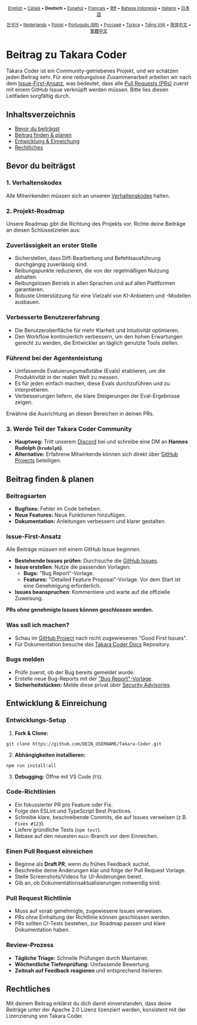 <div align="center">
<sub>

[English](../../CONTRIBUTING.md) • [Català](../ca/CONTRIBUTING.md) • <b>Deutsch</b> • [Español](../es/CONTRIBUTING.md) • [Français](../fr/CONTRIBUTING.md) • [हिंदी](../hi/CONTRIBUTING.md) • [Bahasa Indonesia](../id/CONTRIBUTING.md) • [Italiano](../it/CONTRIBUTING.md) • [日本語](../ja/CONTRIBUTING.md)

</sub>
<sub>

[한국어](../ko/CONTRIBUTING.md) • [Nederlands](../nl/CONTRIBUTING.md) • [Polski](../pl/CONTRIBUTING.md) • [Português (BR)](../pt-BR/CONTRIBUTING.md) • [Русский](../ru/CONTRIBUTING.md) • [Türkçe](../tr/CONTRIBUTING.md) • [Tiếng Việt](../vi/CONTRIBUTING.md) • [简体中文](../zh-CN/CONTRIBUTING.md) • [繁體中文](../zh-TW/CONTRIBUTING.md)

</sub>
</div>

# Beitrag zu Takara Coder

Takara Coder ist ein Community-getriebenes Projekt, und wir schätzen jeden Beitrag sehr. Für eine reibungslose Zusammenarbeit arbeiten wir nach dem [Issue-First-Ansatz](#issue-first-ansatz), was bedeutet, dass alle [Pull Requests (PRs)](#einen-pull-request-einreichen) zuerst mit einem GitHub Issue verknüpft werden müssen. Bitte lies diesen Leitfaden sorgfältig durch.

## Inhaltsverzeichnis

- [Bevor du beiträgst](#bevor-du-beiträgst)
- [Beitrag finden & planen](#beitrag-finden--planen)
- [Entwicklung & Einreichung](#entwicklung--einreichung)
- [Rechtliches](#rechtliches)

## Bevor du beiträgst

### 1. Verhaltenskodex

Alle Mitwirkenden müssen sich an unseren [Verhaltenskodex](./CODE_OF_CONDUCT.md) halten.

### 2. Projekt-Roadmap

Unsere Roadmap gibt die Richtung des Projekts vor. Richte deine Beiträge an diesen Schlüsselzielen aus:

### Zuverlässigkeit an erster Stelle

- Sicherstellen, dass Diff-Bearbeitung und Befehlsausführung durchgängig zuverlässig sind.
- Reibungspunkte reduzieren, die von der regelmäßigen Nutzung abhalten.
- Reibungslosen Betrieb in allen Sprachen und auf allen Plattformen garantieren.
- Robuste Unterstützung für eine Vielzahl von KI-Anbietern und -Modellen ausbauen.

### Verbesserte Benutzererfahrung

- Die Benutzeroberfläche für mehr Klarheit und Intuitivität optimieren.
- Den Workflow kontinuierlich verbessern, um den hohen Erwartungen gerecht zu werden, die Entwickler an täglich genutzte Tools stellen.

### Führend bei der Agentenleistung

- Umfassende Evaluierungsmaßstäbe (Evals) etablieren, um die Produktivität in der realen Welt zu messen.
- Es für jeden einfach machen, diese Evals durchzuführen und zu interpretieren.
- Verbesserungen liefern, die klare Steigerungen der Eval-Ergebnisse zeigen.

Erwähne die Ausrichtung an diesen Bereichen in deinen PRs.

### 3. Werde Teil der Takara Coder Community

- **Hauptweg:** Tritt unserem [Discord](https://discord.gg/roocode) bei und schreibe eine DM an **Hannes Rudolph (`hrudolph`)**.
- **Alternative:** Erfahrene Mitwirkende können sich direkt über [GitHub Projects](https://github.com/orgs/RooCodeInc/projects/1) beteiligen.

## Beitrag finden & planen

### Beitragsarten

- **Bugfixes:** Fehler im Code beheben.
- **Neue Features:** Neue Funktionen hinzufügen.
- **Dokumentation:** Anleitungen verbessern und klarer gestalten.

### Issue-First-Ansatz

Alle Beiträge müssen mit einem GitHub Issue beginnen.

- **Bestehende Issues prüfen**: Durchsuche die [GitHub Issues](https://github.com/RooCodeInc/Takara-Coder/issues).
- **Issue erstellen**: Nutze die passenden Vorlagen:
    - **Bugs:** "Bug Report"-Vorlage.
    - **Features:** "Detailed Feature Proposal"-Vorlage. Vor dem Start ist eine Genehmigung erforderlich.
- **Issues beanspruchen**: Kommentiere und warte auf die offizielle Zuweisung.

**PRs ohne genehmigte Issues können geschlossen werden.**

### Was soll ich machen?

- Schau im [GitHub Project](https://github.com/orgs/RooCodeInc/projects/1) nach nicht zugewiesenen "Good First Issues".
- Für Dokumentation besuche das [Takara Coder Docs](https://github.com/RooCodeInc/Takara-Coder-Docs) Repository.

### Bugs melden

- Prüfe zuerst, ob der Bug bereits gemeldet wurde.
- Erstelle neue Bug-Reports mit der ["Bug Report"-Vorlage](https://github.com/RooCodeInc/Takara-Coder/issues/new/choose).
- **Sicherheitslücken:** Melde diese privat über [Security Advisories](https://github.com/RooCodeInc/Takara-Coder/security/advisories/new).

## Entwicklung & Einreichung

### Entwicklungs-Setup

1. **Fork & Clone:**

```
git clone https://github.com/DEIN_USERNAME/Takara-Coder.git
```

2. **Abhängigkeiten installieren:**

```
npm run install:all
```

3. **Debugging:** Öffne mit VS Code (`F5`).

### Code-Richtlinien

- Ein fokussierter PR pro Feature oder Fix.
- Folge den ESLint und TypeScript Best Practices.
- Schreibe klare, beschreibende Commits, die auf Issues verweisen (z.B. `Fixes #123`).
- Liefere gründliche Tests (`npm test`).
- Rebase auf den neuesten `main`-Branch vor dem Einreichen.

### Einen Pull Request einreichen

- Beginne als **Draft PR**, wenn du frühes Feedback suchst.
- Beschreibe deine Änderungen klar und folge der Pull Request Vorlage.
- Stelle Screenshots/Videos für UI-Änderungen bereit.
- Gib an, ob Dokumentationsaktualisierungen notwendig sind.

### Pull Request Richtlinie

- Muss auf vorab genehmigte, zugewiesene Issues verweisen.
- PRs ohne Einhaltung der Richtlinie können geschlossen werden.
- PRs sollten CI-Tests bestehen, zur Roadmap passen und klare Dokumentation haben.

### Review-Prozess

- **Tägliche Triage:** Schnelle Prüfungen durch Maintainer.
- **Wöchentliche Tiefenprüfung:** Umfassende Bewertung.
- **Zeitnah auf Feedback reagieren** und entsprechend iterieren.

## Rechtliches

Mit deinem Beitrag erklärst du dich damit einverstanden, dass deine Beiträge unter der Apache 2.0 Lizenz lizenziert werden, konsistent mit der Lizenzierung von Takara Coder.
